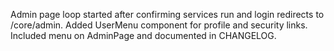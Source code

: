 Admin page loop started after confirming services run and login redirects to /core/admin.
Added UserMenu component for profile and security links.
Included menu on AdminPage and documented in CHANGELOG.
